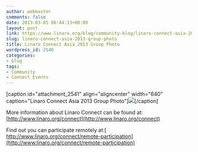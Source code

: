 ```yaml
---
author: webmaster
comments: false
date: 2013-03-05 06:44:13+00:00
layout: post
link: https://www.linaro.org/blog/community-blog/linaro-connect-asia-2013-group-photo/
slug: linaro-connect-asia-2013-group-photo
title: Linaro Connect Asia 2013 Group Photo
wordpress_id: 2540
categories:
- blog
tags:
- Community
- Connect Events
---
```


[caption id="attachment_2541" align="aligncenter" width="640" caption="Linaro Connect Asia 2013 Group Photo"][![](http://www.linaro.org/wp-content/uploads/2013/03/LCA13-Group-001-72dpi-1024x682.jpg)](http://www.linaro.org/wp-content/uploads/2013/03/LCA13-Group-001-72dpi.jpg)[/caption]

More information about Linaro Connect can be found at: [http://www.linaro.org/connect](http://www.linaro.org/connect)

Find out you can participate remotely at:[ http://www.linaro.org/connect/remote-participation](http://www.linaro.org/connect/remote-participation)
